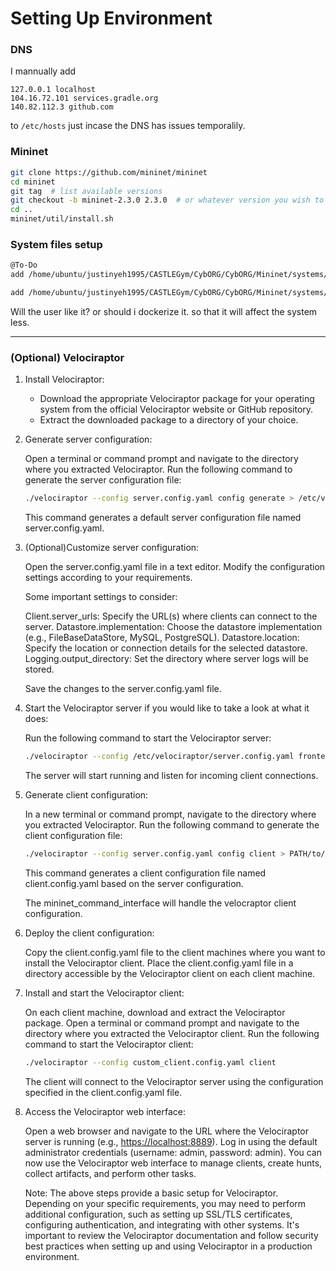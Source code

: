 # Setting Up Environment

### DNS

I mannually add

```
127.0.0.1 localhost
104.16.72.101 services.gradle.org
140.82.112.3 github.com
```

to `/etc/hosts`
just incase the DNS has issues temporalily.

### Mininet

```bash
git clone https://github.com/mininet/mininet
cd mininet
git tag  # list available versions
git checkout -b mininet-2.3.0 2.3.0  # or whatever version you wish to install
cd ..
mininet/util/install.sh
```

### System files setup

```bash
@To-Do
add /home/ubuntu/justinyeh1995/CASTLEGym/CybORG/CybORG/Mininet/systems/scripts/* to /usr/local/python/

add /home/ubuntu/justinyeh1995/CASTLEGym/CybORG/CybORG/Mininet/systems/precompiled/densityscout to /usr/local/bin/
```

Will the user like it? or should i dockerize it. so that it will affect the system less.

---

### (Optional) Velociraptor

1. Install Velociraptor:

    - Download the appropriate Velociraptor package for your operating system from the official Velociraptor website or GitHub repository.
    - Extract the downloaded package to a directory of your choice.

2. Generate server configuration:

    Open a terminal or command prompt and navigate to the directory where you extracted Velociraptor.
    Run the following command to generate the server configuration file:

    ```bash
    ./velociraptor --config server.config.yaml config generate > /etc/velociraptor/server.config.yaml
    
    ```

    This command generates a default server configuration file named server.config.yaml.

3. (Optional)Customize server configuration:

    Open the server.config.yaml file in a text editor.
    Modify the configuration settings according to your requirements.

    Some important settings to consider:

    Client.server_urls: Specify the URL(s) where clients can connect to the server.
    Datastore.implementation: Choose the datastore implementation (e.g., FileBaseDataStore, MySQL, PostgreSQL).
    Datastore.location: Specify the location or connection details for the selected datastore.
    Logging.output_directory: Set the directory where server logs will be stored.

    Save the changes to the server.config.yaml file.

4. Start the Velociraptor server if you would like to take a look at what it does:

    Run the following command to start the Velociraptor server:

    ```bash
    ./velociraptor --config /etc/velociraptor/server.config.yaml frontend
    ```

    The server will start running and listen for incoming client connections.

5. Generate client configuration:

    In a new terminal or command prompt, navigate to the directory where you extracted Velociraptor.
    Run the following command to generate the client configuration file:

    ```bash
    ./velociraptor --config server.config.yaml config client > PATH/to/client.config.yaml
    ```

    This command generates a client configuration file named client.config.yaml based on the server configuration.

    The mininet_command_interface will handle the velocraptor client configuration.

6. Deploy the client configuration:

    Copy the client.config.yaml file to the client machines where you want to install the Velociraptor client.
    Place the client.config.yaml file in a directory accessible by the Velociraptor client on each client machine.

7. Install and start the Velociraptor client:

    On each client machine, download and extract the Velociraptor package.
    Open a terminal or command prompt and navigate to the directory where you extracted the Velociraptor client.
    Run the following command to start the Velociraptor client:

    ```bash
    ./velociraptor --config custom_client.config.yaml client
    ```

    The client will connect to the Velociraptor server using the configuration specified in the client.config.yaml file.

8. Access the Velociraptor web interface:

    Open a web browser and navigate to the URL where the Velociraptor server is running (e.g., <https://localhost:8889>).
    Log in using the default administrator credentials (username: admin, password: admin).
    You can now use the Velociraptor web interface to manage clients, create hunts, collect artifacts, and perform other tasks.

    Note: The above steps provide a basic setup for Velociraptor. Depending on your specific requirements, you may need to perform additional configuration, such as setting up SSL/TLS certificates, configuring authentication, and integrating with other systems.
    It's important to review the Velociraptor documentation and follow security best practices when setting up and using Velociraptor in a production environment.
